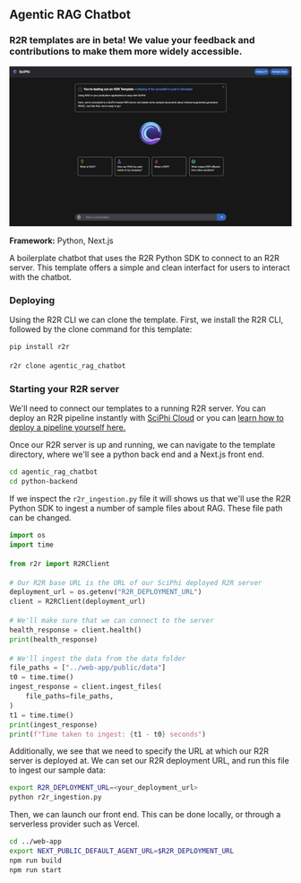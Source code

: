 ## Agentic RAG Chatbot

### R2R templates are in beta! We value your feedback and contributions to make them more widely accessible.

<a href="https://chat-8zq2p8i6u-my-team-88dd52c0.vercel.app/" target="_blank">
  <img src="agentic_rag_chatbot.png" alt="Agentic RAG Chatbot Image">
</a>

**Framework:** Python, Next.js

A boilerplate chatbot that uses the R2R Python SDK to connect to an R2R server. This template offers a simple and clean interfact for users to interact with the chatbot.

### Deploying
Using the R2R CLI we can clone the template. First, we install the R2R CLI, followed by the clone command for this template:
```bash
pip install r2r

r2r clone agentic_rag_chatbot
```

### Starting your R2R server
We'll need to connect our templates to a running R2R server. You can deploy an R2R pipeline instantly with [SciPhi Cloud](https://app.sciphi.ai/) or you can [learn how to deploy a pipeline yourself here.](https://r2r-docs.sciphi.ai/documentation/installation)

Once our R2R server is up and running, we can navigate to the template directory, where we'll see a python back end and a Next.js front end.

```bash
cd agentic_rag_chatbot
cd python-backend
```

If we inspect the `r2r_ingestion.py` file it will shows us that we'll use the R2R Python SDK to ingest a number of sample files about RAG. These file path can be changed.

```python
import os
import time

from r2r import R2RClient

# Our R2R base URL is the URL of our SciPhi deployed R2R server
deployment_url = os.getenv("R2R_DEPLOYMENT_URL")
client = R2RClient(deployment_url)

# We'll make sure that we can connect to the server
health_response = client.health()
print(health_response)

# We'll ingest the data from the data folder
file_paths = ["../web-app/public/data"]
t0 = time.time()
ingest_response = client.ingest_files(
    file_paths=file_paths,
)
t1 = time.time()
print(ingest_response)
print(f"Time taken to ingest: {t1 - t0} seconds")
```

Additionally, we see that we need to specify the URL at which our R2R server is deployed at.
We can set our R2R deployment URL, and run this file to ingest our sample data:
```bash
export R2R_DEPLOYMENT_URL=<your_deployment_url>
python r2r_ingestion.py
```

Then, we can launch our front end. This can be done locally, or through a serverless provider such as Vercel.

```bash
cd ../web-app
export NEXT_PUBLIC_DEFAULT_AGENT_URL=$R2R_DEPLOYMENT_URL
npm run build
npm run start
```
